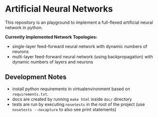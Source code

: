 # Artificial Neural Networks

This repository is an playground to implement a full-flexed artificial neural network in python.

**Currently Implemented Network Topologies:**

* single-layer feed-forward neural network with dynamic numbers of neurons
* multi-layer feed-forward neural network (using backpropagation) with dynamic numbers of layers and neurons


## Development Notes
* install python requirements in virtualenvironment based on `requirements.txt`.
* docs are created by running `make html` inside `doc/` directory
* tests are run by executing `nosetests` in the root of the project (use `nosetests --nocapture` to also see print statements)